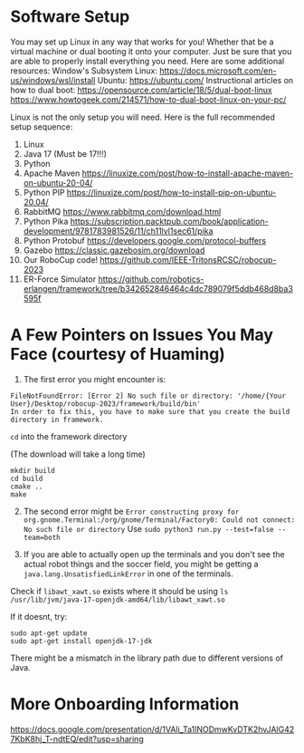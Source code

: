 # Software Setup

You may set up Linux in any way that works for you! Whether that be a virtual machine or dual booting it onto your computer. Just be sure that you are able to properly install everything you need. Here are some additional resources: 
Window's Subsystem Linux: https://docs.microsoft.com/en-us/windows/wsl/install 
Ubuntu: https://ubuntu.com/ 
Instructional articles on how to dual boot: 
https://opensource.com/article/18/5/dual-boot-linux https://www.howtogeek.com/214571/how-to-dual-boot-linux-on-your-pc/ 

Linux is not the only setup you will need. Here is the full recommended setup sequence: 
1) Linux 
2) Java 17 (Must be 17!!!) 
3) Python 
4) Apache Maven https://linuxize.com/post/how-to-install-apache-maven-on-ubuntu-20-04/ 
5) Python PIP https://linuxize.com/post/how-to-install-pip-on-ubuntu-20.04/ 
6) RabbitMQ https://www.rabbitmq.com/download.html 
7) Python Pika https://subscription.packtpub.com/book/application-development/9781783981526/11/ch11lvl1sec61/pika 
8) Python Protobuf https://developers.google.com/protocol-buffers 
9) Gazebo https://classic.gazebosim.org/download 
10) Our RoboCup code! https://github.com/IEEE-TritonsRCSC/robocup-2023
11) ER-Force Simulator https://github.com/robotics-erlangen/framework/tree/b342652846464c4dc789079f5ddb468d8ba3595f

# A Few Pointers on Issues You May Face (courtesy of Huaming)

1. The first error you might encounter is: 
```
FileNotFoundError: [Error 2] No such file or directory: '/home/{Your User}/Desktop/robocup-2023/framework/build/bin'
In order to fix this, you have to make sure that you create the build directory in framework.
```

```cd``` into the framework directory 

(The download will take a long time) 

```
mkdir build
cd build
cmake ..
make
```

2. The second error might be 
```Error constructing proxy for org.gnome.Terminal:/org/gnome/Terminal/Factory0: Could not connect: No such file or directory```
Use 
```sudo python3 run.py --test=false --team=both```


3. If you are able to actually open up the terminals and you don't see the actual robot things and the soccer field, you might be getting a 
```java.lang.UnsatisfiedLinkError```
 in one of the terminals.

Check if 
```libawt_xawt.so```
 exists where it should be using
```ls /usr/lib/jvm/java-17-openjdk-amd64/lib/libawt_xawt.so```


If it doesnt, try: 
```
sudo apt-get update
sudo apt-get install openjdk-17-jdk
```

There might be a mismatch in the library path due to different versions of Java.

# More Onboarding Information

https://docs.google.com/presentation/d/1VAli_Ta1lNODmwKvDTK2hvJAlG427KbK8hj_T-ndtEQ/edit?usp=sharing
